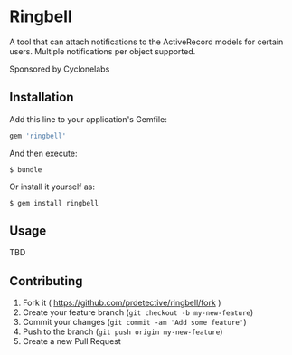# Ringbell

A tool that can attach notifications to the ActiveRecord models for certain users. Multiple notifications per object supported.

Sponsored by Cyclonelabs

## Installation

Add this line to your application's Gemfile:

```ruby
gem 'ringbell'
```

And then execute:

    $ bundle

Or install it yourself as:

    $ gem install ringbell

## Usage

TBD

## Contributing

1. Fork it ( https://github.com/prdetective/ringbell/fork )
2. Create your feature branch (`git checkout -b my-new-feature`)
3. Commit your changes (`git commit -am 'Add some feature'`)
4. Push to the branch (`git push origin my-new-feature`)
5. Create a new Pull Request
